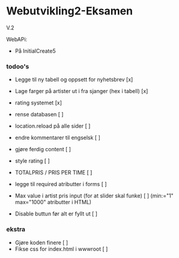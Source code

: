 # Webutvikling2-Eksamen
V.2


WebAPi:
- På InitialCreate5


### todoo's ###
- Legge til ny tabell og oppsett for nyhetsbrev [x]
- Lage farger på artister ut i fra sjanger (hex i tabell) [x]
- rating systemet [x]


- rense databasen [ ]
- location.reload på alle sider [ ]
- endre kommentarer til engselsk [ ]
- gjøre ferdig content [ ]
- style rating [ ]
- TOTALPRIS / PRIS PER TIME [ ]


- legge til required atributter i forms [ ]
- Max value i artist pris input (for at slider skal funke) [ ] (min:="1" max="1000" atributter i HTML)
- Disable buttun før alt er fyllt ut [ ]



### ekstra ###
- Gjøre koden finere [ ]
- Fikse css for index.html i wwwroot [ ]